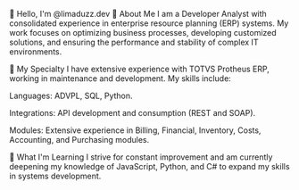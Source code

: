 👋 Hello, I'm @limaduzz.dev
👀 About Me
I am a Developer Analyst with consolidated experience in enterprise resource planning (ERP) systems. My work focuses on optimizing business processes, developing customized solutions, and ensuring the performance and stability of complex IT environments.

🚀 My Specialty
I have extensive experience with TOTVS Protheus ERP, working in maintenance and development. My skills include:

Languages: ADVPL, SQL, Python.

Integrations: API development and consumption (REST and SOAP).

Modules: Extensive experience in Billing, Financial, Inventory, Costs, Accounting, and Purchasing modules.

🌱 What I'm Learning
I strive for constant improvement and am currently deepening my knowledge of JavaScript, Python, and C# to expand my skills in systems development.
